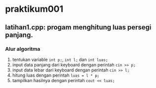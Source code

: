 # praktikum001

## latihan1.cpp: progam menghitung luas persegi panjang.

### Alur algoritma
1. tentukan variable `int p;`, `int l;` dan `int luas;`
2. input data panjang dari keyboard dengan perintah `cin >> p;`
3. input data lebar dari keyboard dengan perintah `cin >> l;`
4. hitung luas dengan perintah `luas = l * p;`
5. tampilkan hasilnya dengan perintah `cout << luas;`


